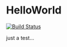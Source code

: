 # HelloWorld


[![Build Status](https://travis-ci.org/PubFiles/HelloWorld.svg?branch=master)](https://travis-ci.org/PubFiles/HelloWorld)

just a test...
